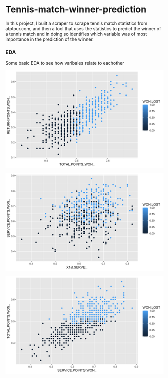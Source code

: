 # Tennis-match-winner-prediction

In this project, I built a scraper to scrape tennis match statistics from atptour.com, and then a tool that uses the statistics to predict the winner of a tennis match and in doing so identifies which variable was of most importance in the prediction of the winner.



### EDA

Some basic EDA to see how varibales relate to eachother

![Image](Images/retpts_vs_totpts.png)



![Image](Images/servepts_vs_1stserve.png)



![Image](Images/totpts_vs_servepts.png)

